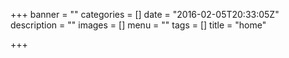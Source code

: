 +++
banner = ""
categories = []
date = "2016-02-05T20:33:05Z"
description = ""
images = []
menu = ""
tags = []
title = "home"

+++

<!--more-->
